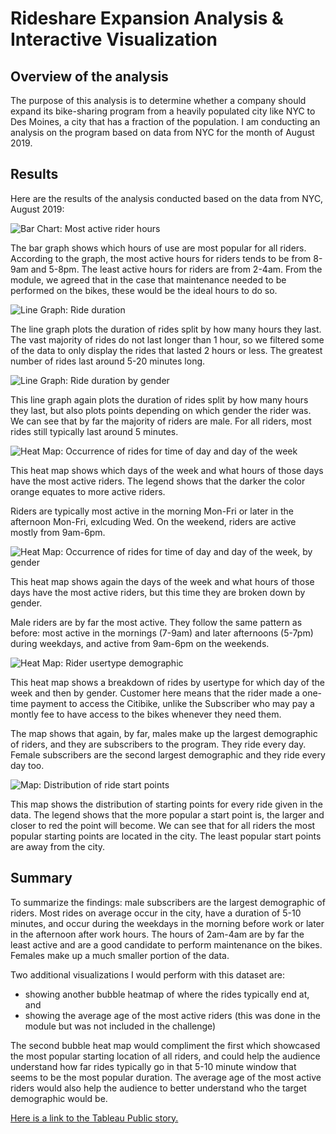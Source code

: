 # Rideshare Expansion Analysis & Interactive Visualization
 
## Overview of the analysis
The purpose of this analysis is to determine whether a company should expand its bike-sharing program from a heavily populated city like NYC to Des Moines, a city that has a fraction of the population. I am conducting an analysis on the program based on data from NYC for the month of August 2019.

## Results
Here are the results of the analysis conducted based on the data from NYC, August 2019:

![Bar Chart: Most active rider hours](resources/1.png)

The bar graph shows which hours of use are most popular for all riders. According to the graph, the most active hours for riders tends to be from 8-9am and 5-8pm. The least active hours for riders are from 2-4am. From the module, we agreed that in the case that maintenance needed to be performed on the bikes, these would be the ideal hours to do so.

![Line Graph: Ride duration](resources/2.png)

The line graph plots the duration of rides split by how many hours they last. The vast majority of rides do not last longer than 1 hour, so we filtered some of the data to only display the rides that lasted 2 hours or less. The greatest number of rides last around 5-20 minutes long.

![Line Graph: Ride duration by gender](resources/3.png)

This line graph again plots the duration of rides split by how many hours they last, but also plots points depending on which gender the rider was. We can see that by far the majority of riders are male. For all riders, most rides still typically last around 5 minutes.

![Heat Map: Occurrence of rides for time of day and day of the week](resources/4.png)

This heat map shows which days of the week and what hours of those days have the most active riders. The legend shows that the darker the color orange equates to more active riders. 

Riders are typically most active in the morning Mon-Fri or later in the afternoon Mon-Fri, exlcuding Wed. On the weekend, riders are active mostly from 9am-6pm.

![Heat Map: Occurrence of rides for time of day and day of the week, by gender](resources/5.png)

This heat map shows again the days of the week and what hours of those days have the most active riders, but this time they are broken down by gender.

Male riders are by far the most active. They follow the same pattern as before: most active in the mornings (7-9am) and later afternoons (5-7pm) during weekdays, and active from 9am-6pm on the weekends.

![Heat Map: Rider usertype demographic](resources/6.png)

This heat map shows a breakdown of rides by usertype for which day of the week and then by gender. Customer here means that the rider made a one-time payment to access the Citibike, unlike the Subscriber who may pay a montly fee to have access to the bikes whenever they need them.

The map shows that again, by far, males make up the largest demographic of riders, and they are subscribers to the program. They ride every day. Female subscribers are the second largest demographic and they ride every day too.

![Map: Distribution of ride start points](resources/7.png)

This map shows the distribution of starting points for every ride given in the data. The legend shows that the more popular a start point is, the larger and closer to red the point will become. We can see that for all riders the most popular starting points are located in the city. The least popular start points are away from the city.

## Summary
To summarize the findings: male subscribers are the largest demographic of riders. Most rides on average occur in the city, have a duration of 5-10 minutes, and occur during the weekdays in the morning before work or later in the afternoon after work hours. The hours of 2am-4am are by far the least active and are a good candidate to perform maintenance on the bikes. Females make up a much smaller portion of the data.

Two additional visualizations I would perform with this dataset are:
- showing another bubble heatmap of where the rides typically end at, and
- showing the average age of the most active riders (this was done in the module but was not included in the challenge)

The second bubble heat map would compliment the first which showcased the most popular starting location of all riders, and
could help the audience understand how far rides typically go in that 5-10 minute window that seems to be the most popular duration. The average age of the most active riders would also help the audience to better understand who the target demographic would be.

[Here is a link to the Tableau Public story.](https://public.tableau.com/app/profile/ethan.dirksen/viz/Module-14-Challenge_16659782276790/Story1?publish=yes)
